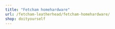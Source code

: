 ```yaml
---
title: "Fetcham homehardware"
url: /fetcham-leatherhead/fetcham-homehardware/
shop: doityourself
---
```

